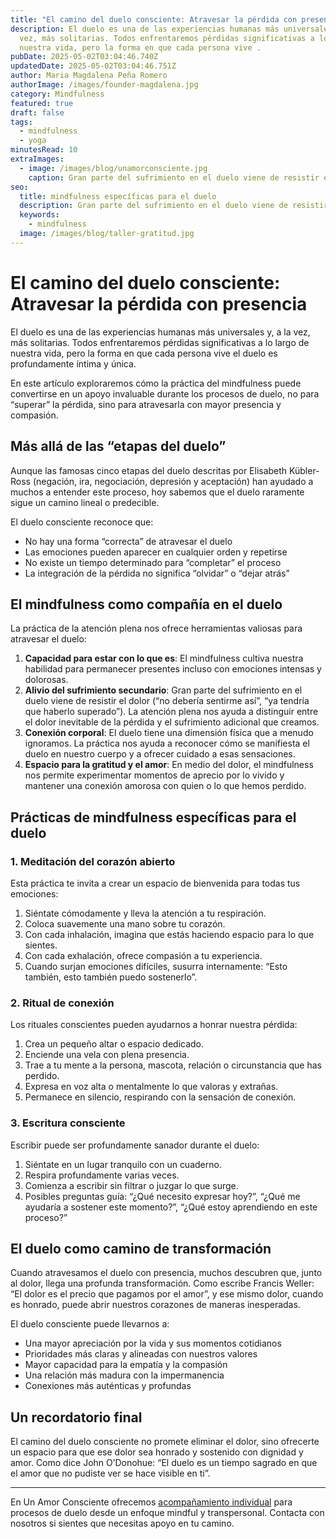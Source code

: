 ```yaml
---
title: "El camino del duelo consciente: Atravesar la pérdida con presencia"
description: El duelo es una de las experiencias humanas más universales y, a la
  vez, más solitarias. Todos enfrentaremos pérdidas significativas a lo largo de
  nuestra vida, pero la forma en que cada persona vive .
pubDate: 2025-05-02T03:04:46.740Z
updatedDate: 2025-05-02T03:04:46.751Z
author: Maria Magdalena Peña Romero
authorImage: /images/founder-magdalena.jpg
category: Mindfulness
featured: true
draft: false
tags:
  - mindfulness
  - yoga
minutesRead: 10
extraImages:
  - image: /images/blog/unamorconsciente.jpg
    caption: Gran parte del sufrimiento en el duelo viene de resistir el dolor
seo:
  title: mindfulness específicas para el duelo
  description: Gran parte del sufrimiento en el duelo viene de resistir el dolor
  keywords:
    - mindfulness
  image: /images/blog/taller-gratitud.jpg
---
```

# El camino del duelo consciente: Atravesar la pérdida con presencia

El duelo es una de las experiencias humanas más universales y, a la vez, más solitarias. Todos enfrentaremos pérdidas significativas a lo largo de nuestra vida, pero la forma en que cada persona vive el duelo es profundamente íntima y única.

En este artículo exploraremos cómo la práctica del mindfulness puede convertirse en un apoyo invaluable durante los procesos de duelo, no para “superar” la pérdida, sino para atravesarla con mayor presencia y compasión.

## Más allá de las “etapas del duelo”

Aunque las famosas cinco etapas del duelo descritas por Elisabeth Kübler-Ross (negación, ira, negociación, depresión y aceptación) han ayudado a muchos a entender este proceso, hoy sabemos que el duelo raramente sigue un camino lineal o predecible.

El duelo consciente reconoce que:

* No hay una forma “correcta” de atravesar el duelo
* Las emociones pueden aparecer en cualquier orden y repetirse
* No existe un tiempo determinado para “completar” el proceso
* La integración de la pérdida no significa “olvidar” o “dejar atrás”

## El mindfulness como compañía en el duelo

La práctica de la atención plena nos ofrece herramientas valiosas para atravesar el duelo:

1. **Capacidad para estar con lo que es**: El mindfulness cultiva nuestra habilidad para permanecer presentes incluso con emociones intensas y dolorosas.
2. **Alivio del sufrimiento secundario**: Gran parte del sufrimiento en el duelo viene de resistir el dolor (“no debería sentirme así”, “ya tendría que haberlo superado”). La atención plena nos ayuda a distinguir entre el dolor inevitable de la pérdida y el sufrimiento adicional que creamos.
3. **Conexión corporal**: El duelo tiene una dimensión física que a menudo ignoramos. La práctica nos ayuda a reconocer cómo se manifiesta el duelo en nuestro cuerpo y a ofrecer cuidado a esas sensaciones.
4. **Espacio para la gratitud y el amor**: En medio del dolor, el mindfulness nos permite experimentar momentos de aprecio por lo vivido y mantener una conexión amorosa con quien o lo que hemos perdido.

## Prácticas de mindfulness específicas para el duelo

### 1. Meditación del corazón abierto

Esta práctica te invita a crear un espacio de bienvenida para todas tus emociones:

1. Siéntate cómodamente y lleva la atención a tu respiración.
2. Coloca suavemente una mano sobre tu corazón.
3. Con cada inhalación, imagina que estás haciendo espacio para lo que sientes.
4. Con cada exhalación, ofrece compasión a tu experiencia.
5. Cuando surjan emociones difíciles, susurra internamente: “Esto también, esto también puedo sostenerlo”.

### 2. Ritual de conexión

Los rituales conscientes pueden ayudarnos a honrar nuestra pérdida:

1. Crea un pequeño altar o espacio dedicado.
2. Enciende una vela con plena presencia.
3. Trae a tu mente a la persona, mascota, relación o circunstancia que has perdido.
4. Expresa en voz alta o mentalmente lo que valoras y extrañas.
5. Permanece en silencio, respirando con la sensación de conexión.

### 3. Escritura consciente

Escribir puede ser profundamente sanador durante el duelo:

1. Siéntate en un lugar tranquilo con un cuaderno.
2. Respira profundamente varias veces.
3. Comienza a escribir sin filtrar o juzgar lo que surge.
4. Posibles preguntas guía: “¿Qué necesito expresar hoy?”, “¿Qué me ayudaría a sostener este momento?”, “¿Qué estoy aprendiendo en este proceso?”

## El duelo como camino de transformación

Cuando atravesamos el duelo con presencia, muchos descubren que, junto al dolor, llega una profunda transformación. Como escribe Francis Weller: “El dolor es el precio que pagamos por el amor”, y ese mismo dolor, cuando es honrado, puede abrir nuestros corazones de maneras inesperadas.

El duelo consciente puede llevarnos a:

* Una mayor apreciación por la vida y sus momentos cotidianos
* Prioridades más claras y alineadas con nuestros valores
* Mayor capacidad para la empatía y la compasión
* Una relación más madura con la impermanencia
* Conexiones más auténticas y profundas

## Un recordatorio final

El camino del duelo consciente no promete eliminar el dolor, sino ofrecerte un espacio para que ese dolor sea honrado y sostenido con dignidad y amor. Como dice John O’Donohue: “El duelo es un tiempo sagrado en que el amor que no pudiste ver se hace visible en ti”.

- - -

En Un Amor Consciente ofrecemos [acompañamiento individual](http://localhost:4321/servicios#mindfulness) para procesos de duelo desde un enfoque mindful y transpersonal. Contacta con nosotros si sientes que necesitas apoyo en tu camino.